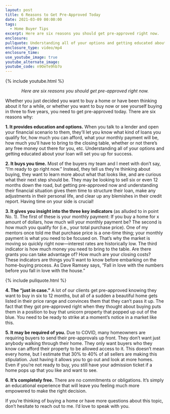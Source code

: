 ```yaml
---
layout: post
title: 6 Reasons to Get Pre-Approved Today
date: 2021-03-09 00:00:00
tags:
  - Home Buyer Tips
excerpt: Here are six reasons you should get pre-approved right now.
enclosure:
pullquote: Understanding all of your options and getting educated about your loan will set you up for success.
enclosure_type: video/mp4
enclosure_time:
use_youtube_image: true
youtube_alternate_image:
youtube_code: n9OeTe9hb7o
---
```

{% include youtube.html %}

<p style="text-align: center;"><em>Here are six reasons you should get pre-approved right now.</em></p>

Whether you just decided you want to buy a home or have been thinking about it for a while, or whether you want to buy now or see yourself buying in three to five years, you need to get pre-approved today. There are six reasons why:

**1. It provides education and options.** When you talk to a lender and open your financial scenario to them, they’ll let you know what kind of loans you qualify for, how much you can afford, what your monthly payment will be, how much you’ll have to bring to the closing table, whether or not there’s any free money out there for you, etc. Understanding all of your options and getting educated about your loan will set you up for success. 

**2. It buys you time.** Most of the buyers my team and I meet with don’t say, “I’m ready to go right now.” Instead, they tell us they’re thinking about buying, they want to learn more about what that looks like, and are curious what their next step should be. They may be looking to sell six or even 12 months down the road, but getting pre-approved now and understanding their financial situation gives them time to structure their loan, make any adjustments in their personal life, and clear up any blemishes in their credit report. Having time on your side is crucial!

**3. It gives you insight into the three key indicators** (as alluded to in point No. 1). The first of these is your monthly payment: If you buy a home for x amount of dollars, how much will your monthly payment be? The second is how much you qualify for (i.e., your total purchase price). One of my mentors once told me that purchase price is a one-time thing; your monthly payment is what you need to be focused on. That’s why the market is moving so quickly right now—interest rates are historically low. The third indicator is how much money you need to bring to the table. Are there grants you can take advantage of? How much are your closing costs? These indicators are things you’ll want to know before embarking on the home-buying process. As Dave Ramsey says, “Fall in love with the numbers before you fall in love with the house.”

{% include pullquote.html %}

**4. The “just in case.”** A lot of our clients get pre-approved knowing they want to buy in six to 12 months, but all of a sudden a beautiful home gets listed in their price range and convinces them that they can’t pass it up. The fact that they got pre-approved right when they thought about buying puts them in a position to buy that unicorn property that popped up out of the blue. You need to be ready to strike at a moment’s notice in a market like this. 

**5. It may be required of you.** Due to COVID, many homeowners are requiring buyers to send their pre-approvals up front. They don’t want just anybody walking through their home. They only want buyers who they know can afford their property to be allowed access to it. This doesn’t mean every home, but I estimate that 30% to 40% of all sellers are making this stipulation. Just having it allows you to go out and look at more homes. Even if you’re not ready to buy, you still have your admission ticket if a home pops up that you like and want to see. 

**6. It’s completely free.** There are no commitments or obligations. It’s simply an educational experience that will leave you feeling much more empowered to make the right decision. 

If you’re thinking of buying a home or have more questions about this topic, don’t hesitate to reach out to me. I’d love to speak with you. 
